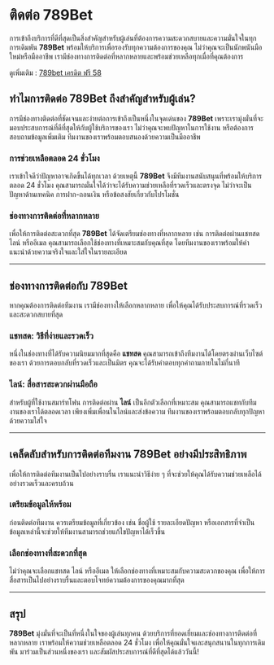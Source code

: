 # ติดต่อ 789Bet

การเข้าถึงบริการที่ดีที่สุดเป็นสิ่งสำคัญสำหรับผู้เล่นที่ต้องการความสะดวกสบายและความมั่นใจในทุกการเดิมพัน **789Bet** พร้อมให้บริการเพื่อรองรับทุกความต้องการของคุณ ไม่ว่าคุณจะเป็นนักพนันมือใหม่หรือมืออาชีพ เรามีช่องทางการติดต่อที่หลากหลายและพร้อมช่วยเหลือทุกเมื่อที่คุณต้องการ

ดูเพิ่มเติม : [789bet เครดิต ฟรี 58]([link](https://789betw.co/))

## ทำไมการติดต่อ 789Bet ถึงสำคัญสำหรับผู้เล่น?

การมีช่องทางติดต่อที่ชัดเจนและง่ายต่อการเข้าถึงเป็นหนึ่งในจุดเด่นของ **789Bet** เพราะเรามุ่งมั่นที่จะมอบประสบการณ์ที่ดีที่สุดให้กับผู้ใช้บริการของเรา ไม่ว่าคุณจะพบปัญหาในการใช้งาน หรือต้องการสอบถามข้อมูลเพิ่มเติม ทีมงานของเราพร้อมตอบสนองด้วยความเป็นมืออาชีพ

### การช่วยเหลือตลอด 24 ชั่วโมง

เราเข้าใจดีว่าปัญหาอาจเกิดขึ้นได้ทุกเวลา ด้วยเหตุนี้ **789Bet** จึงมีทีมงานสนับสนุนที่พร้อมให้บริการตลอด 24 ชั่วโมง คุณสามารถมั่นใจได้ว่าจะได้รับความช่วยเหลือที่รวดเร็วและตรงจุด ไม่ว่าจะเป็นปัญหาด้านเทคนิค การฝาก-ถอนเงิน หรือข้อสงสัยเกี่ยวกับโปรโมชั่น

### ช่องทางการติดต่อที่หลากหลาย

เพื่อให้การติดต่อสะดวกที่สุด **789Bet** ได้จัดเตรียมช่องทางที่หลากหลาย เช่น การติดต่อผ่านแชทสด ไลน์ หรืออีเมล คุณสามารถเลือกใช้ช่องทางที่เหมาะสมกับคุณที่สุด โดยทีมงานของเราพร้อมให้คำแนะนำด้วยความจริงใจและใส่ใจในรายละเอียด

---

## ช่องทางการติดต่อกับ 789Bet

หากคุณต้องการติดต่อทีมงาน เรามีช่องทางให้เลือกหลากหลาย เพื่อให้คุณได้รับประสบการณ์ที่รวดเร็วและสะดวกสบายที่สุด

### แชทสด: วิธีที่ง่ายและรวดเร็ว

หนึ่งในช่องทางที่ได้รับความนิยมมากที่สุดคือ **แชทสด** คุณสามารถเข้าถึงทีมงานได้โดยตรงผ่านเว็บไซต์ของเรา ด้วยการตอบกลับที่รวดเร็วและเป็นมิตร คุณจะได้รับคำตอบทุกคำถามภายในไม่กี่นาที

### ไลน์: สื่อสารสะดวกผ่านมือถือ

สำหรับผู้ที่ใช้งานสมาร์ทโฟน การติดต่อผ่าน **ไลน์** เป็นอีกตัวเลือกที่เหมาะสม คุณสามารถแชทกับทีมงานของเราได้ตลอดเวลา เพียงเพิ่มเพื่อนในไลน์และส่งข้อความ ทีมงานของเราพร้อมตอบกลับทุกปัญหาด้วยความใส่ใจ

---

## เคล็ดลับสำหรับการติดต่อทีมงาน 789Bet อย่างมีประสิทธิภาพ

เพื่อให้การติดต่อทีมงานเป็นไปอย่างราบรื่น เราแนะนำวิธีง่าย ๆ ที่จะช่วยให้คุณได้รับความช่วยเหลือได้อย่างรวดเร็วและครบถ้วน

### เตรียมข้อมูลให้พร้อม

ก่อนติดต่อทีมงาน ควรเตรียมข้อมูลที่เกี่ยวข้อง เช่น ชื่อผู้ใช้ รายละเอียดปัญหา หรือเอกสารที่จำเป็น ข้อมูลเหล่านี้จะช่วยให้ทีมงานสามารถช่วยแก้ไขปัญหาได้เร็วขึ้น

### เลือกช่องทางที่สะดวกที่สุด

ไม่ว่าคุณจะเลือกแชทสด ไลน์ หรืออีเมล ให้เลือกช่องทางที่เหมาะสมกับความสะดวกของคุณ เพื่อให้การสื่อสารเป็นไปอย่างราบรื่นและตอบโจทย์ความต้องการของคุณมากที่สุด

---

## สรุป

**789Bet** มุ่งมั่นที่จะเป็นที่หนึ่งในใจของผู้เล่นทุกคน ด้วยบริการที่ยอดเยี่ยมและช่องทางการติดต่อที่หลากหลาย เราพร้อมให้ความช่วยเหลือตลอด 24 ชั่วโมง เพื่อให้คุณมั่นใจและสนุกสนานในทุกการเดิมพัน มาร่วมเป็นส่วนหนึ่งของเรา และสัมผัสประสบการณ์ที่ดีที่สุดได้แล้ววันนี้!